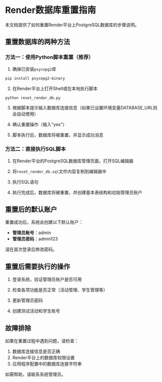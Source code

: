 # Render数据库重置指南

本文档提供了如何重置Render平台上PostgreSQL数据库的步骤说明。

## 重置数据库的两种方法

### 方法一：使用Python脚本重置（推荐）

1. 确保已安装`psycopg2`库
```bash
pip install psycopg2-binary
```

2. 在Render平台上打开Shell或在本地执行脚本
```bash
python reset_render_db.py
```

3. 根据脚本提示输入数据库连接信息（如果已设置环境变量DATABASE_URL则会自动使用）

4. 确认重置操作（输入"yes"）

5. 脚本执行后，数据库将被重置，并显示成功消息

### 方法二：直接执行SQL脚本

1. 在Render平台的PostgreSQL数据库管理页面，打开SQL编辑器

2. 将`reset_render_db.sql`文件内容复制到编辑器中

3. 执行SQL语句

4. 执行完成后，数据库将被重置，并创建基本表结构和初始管理员账户

## 重置后的默认账户

重置成功后，系统会创建以下默认账户：

- **管理员账号**：admin
- **管理员密码**：admin123

请在首次登录后修改密码。

## 重置后需要执行的操作

1. 登录系统，验证管理员账户是否可用

2. 检查各项功能是否正常（活动管理、学生管理等）

3. 更新管理员密码

4. 创建测试活动和学生账号

## 故障排除

如果在重置过程中遇到问题，请检查：

1. 数据库连接信息是否正确
2. Render平台上的数据库权限设置
3. 应用程序配置中的数据库连接字符串

如需帮助，请联系系统管理员。 